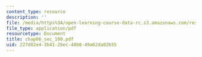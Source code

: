 ```yaml
---
content_type: resource
description: ''
file: /media/https%3A/open-learning-course-data-rc.s3.amazonaws.com/res-6-001-continuum-electromechanics-spring-2009/227d82e43b412bec48b049a62da02b55_chap06_sec_100.pdf
file_type: application/pdf
resourcetype: Document
title: chap06_sec_100.pdf
uid: 227d82e4-3b41-2bec-48b0-49a62da02b55
---
```

